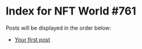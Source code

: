 # Index for NFT World #761
Posts will be displayed in the order below:

- [Your first post](./001-first.md)


